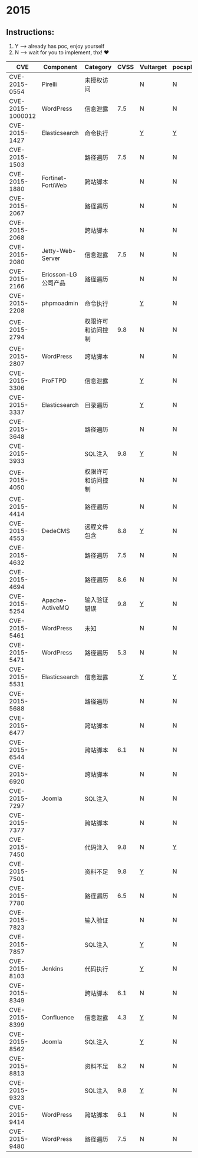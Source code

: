 # 2015

## Instructions:

1. Y --> already has poc, enjoy yourself
2. N --> wait for you to implement, thx! :heart:

| CVE | Component | Category | CVSS | Vultarget | pocsploit | Nuclei | Xray | pocsuite3 | goby | others |
|-----|-----------|----------|------|-----------|-----------|--------|------|-----------|------|--------|
| CVE-2015-0554 | Pirelli | 未授权访问 |  | N | N | [Y](CVE-2015-0554/poc/nuclei/) | N | N | N | [Y](CVE-2015-0554/poc/others/) |
| CVE-2015-1000012 | WordPress | 信息泄露 | 7.5 | N | N | [Y](CVE-2015-1000012/poc/nuclei/) | N | N | N | N |
| CVE-2015-1427 | Elasticsearch | 命令执行 |  | [Y](CVE-2015-1427/vultarget/) | [Y](CVE-2015-1427/poc/pocsploit/) | [Y](CVE-2015-1427/poc/nuclei/) | [Y](CVE-2015-1427/poc/xray/) | N | [Y](CVE-2015-1427/poc/goby/) | [Y](CVE-2015-1427/poc/others/) |
| CVE-2015-1503 |  | 路径遍历 | 7.5 | N | N | [Y](CVE-2015-1503/poc/nuclei/) | N | N | N | [Y](CVE-2015-1503/poc/others/) |
| CVE-2015-1880 | Fortinet-FortiWeb | 跨站脚本 |  | N | N | [Y](CVE-2015-1880/poc/nuclei/) | N | N | N | N |
| CVE-2015-2067 |  | 路径遍历 |  | N | N | [Y](CVE-2015-2067/poc/nuclei/) | N | N | N | [Y](CVE-2015-2067/poc/others/) |
| CVE-2015-2068 |  | 跨站脚本 |  | N | N | [Y](CVE-2015-2068/poc/nuclei/) | N | N | N | [Y](CVE-2015-2068/poc/others/) |
| CVE-2015-2080 | Jetty-Web-Server | 信息泄露 | 7.5 | N | N | [Y](CVE-2015-2080/poc/nuclei/) | N | N | N | [Y](CVE-2015-2080/poc/others/) |
| CVE-2015-2166 | Ericsson-LG公司产品 | 路径遍历 |  | N | N | [Y](CVE-2015-2166/poc/nuclei/) | N | N | N | [Y](CVE-2015-2166/poc/others/) |
| CVE-2015-2208 | phpmoadmin | 命令执行 |  | [Y](CVE-2015-2208/vultarget/) | N | N | N | N | N | [Y](CVE-2015-2208/poc/others/) |
| CVE-2015-2794 |  | 权限许可和访问控制 | 9.8 | N | N | [Y](CVE-2015-2794/poc/nuclei/) | N | N | N | [Y](CVE-2015-2794/poc/others/) |
| CVE-2015-2807 | WordPress | 跨站脚本 |  | N | N | [Y](CVE-2015-2807/poc/nuclei/) | N | N | N | N |
| CVE-2015-3306 | ProFTPD | 信息泄露 |  | [Y](CVE-2015-3306/vultarget/) | N | [Y](CVE-2015-3306/poc/nuclei/) | N | N | N | [Y](CVE-2015-3306/poc/others/) |
| CVE-2015-3337 | Elasticsearch | 目录遍历 |  | [Y](CVE-2015-3337/vultarget/) | N | [Y](CVE-2015-3337/poc/nuclei/) | [Y](CVE-2015-3337/poc/xray/) | N | N | [Y](CVE-2015-3337/poc/others/) |
| CVE-2015-3648 |  | 路径遍历 |  | N | N | [Y](CVE-2015-3648/poc/nuclei/) | N | N | N | N |
| CVE-2015-3933 |  | SQL注入 | 9.8 | [Y](CVE-2015-3933/vultarget/) | N | N | N | N | N | [Y](CVE-2015-3933/poc/others/) |
| CVE-2015-4050 |  | 权限许可和访问控制 |  | N | N | [Y](CVE-2015-4050/poc/nuclei/) | N | N | N | N |
| CVE-2015-4414 |  | 路径遍历 |  | N | N | [Y](CVE-2015-4414/poc/nuclei/) | N | N | N | [Y](CVE-2015-4414/poc/others/) |
| CVE-2015-4553 | DedeCMS | 远程文件包含 | 8.8 | [Y](CVE-2015-4553/vultarget/) | N | N | N | N | N | [Y](CVE-2015-4553/poc/others/) |
| CVE-2015-4632 |  | 路径遍历 | 7.5 | N | N | [Y](CVE-2015-4632/poc/nuclei/) | N | N | N | [Y](CVE-2015-4632/poc/others/) |
| CVE-2015-4694 |  | 路径遍历 | 8.6 | N | N | [Y](CVE-2015-4694/poc/nuclei/) | N | N | N | N |
| CVE-2015-5254 | Apache-ActiveMQ | 输入验证错误 | 9.8 | [Y](CVE-2015-5254/vultarget/) | N | N | N | N | N | [Y](CVE-2015-5254/poc/others/) |
| CVE-2015-5461 | WordPress | 未知 |  | N | N | [Y](CVE-2015-5461/poc/nuclei/) | N | N | N | N |
| CVE-2015-5471 | WordPress | 路径遍历 | 5.3 | N | N | [Y](CVE-2015-5471/poc/nuclei/) | N | N | N | [Y](CVE-2015-5471/poc/others/) |
| CVE-2015-5531 | Elasticsearch | 信息泄露 |  | [Y](CVE-2015-5531/vultarget/) | [Y](CVE-2015-5531/poc/pocsploit/) | [Y](CVE-2015-5531/poc/nuclei/) | [Y](CVE-2015-5531/poc/xray/) | N | N | [Y](CVE-2015-5531/poc/others/) |
| CVE-2015-5688 |  | 路径遍历 |  | N | N | [Y](CVE-2015-5688/poc/nuclei/) | N | N | N | N |
| CVE-2015-6477 |  | 跨站脚本 |  | N | N | [Y](CVE-2015-6477/poc/nuclei/) | N | N | N | N |
| CVE-2015-6544 |  | 跨站脚本 | 6.1 | N | N | [Y](CVE-2015-6544/poc/nuclei/) | N | N | N | N |
| CVE-2015-6920 |  | 跨站脚本 |  | N | N | [Y](CVE-2015-6920/poc/nuclei/) | N | N | N | N |
| CVE-2015-7297 | Joomla | SQL注入 |  | N | N | [Y](CVE-2015-7297/poc/nuclei/) | [Y](CVE-2015-7297/poc/xray/) | N | N | [Y](CVE-2015-7297/poc/others/) |
| CVE-2015-7377 |  | 跨站脚本 |  | N | N | [Y](CVE-2015-7377/poc/nuclei/) | N | N | N | N |
| CVE-2015-7450 |  | 代码注入 | 9.8 | N | [Y](CVE-2015-7450/poc/pocsploit/) | [Y](CVE-2015-7450/poc/nuclei/) | N | N | N | [Y](CVE-2015-7450/poc/others/) |
| CVE-2015-7501 |  | 资料不足 | 9.8 | [Y](CVE-2015-7501/vultarget/) | N | N | N | N | N | [Y](CVE-2015-7501/poc/others/) |
| CVE-2015-7780 |  | 路径遍历 | 6.5 | N | N | [Y](CVE-2015-7780/poc/nuclei/) | N | N | N | N |
| CVE-2015-7823 |  | 输入验证 |  | N | N | [Y](CVE-2015-7823/poc/nuclei/) | N | N | N | N |
| CVE-2015-7857 |  | SQL注入 |  | [Y](CVE-2015-7857/vultarget/) | N | N | N | N | N | [Y](CVE-2015-7857/poc/others/) |
| CVE-2015-8103 | Jenkins | 代码执行  |  | [Y](CVE-2015-8103/vultarget/) | N | N | N | N | N | [Y](CVE-2015-8103/poc/others/) |
| CVE-2015-8349 |  | 跨站脚本 | 6.1 | N | N | [Y](CVE-2015-8349/poc/nuclei/) | N | N | N | N |
| CVE-2015-8399 | Confluence | 信息泄露 | 4.3 | [Y](CVE-2015-8399/vultarget/) | N | [Y](CVE-2015-8399/poc/nuclei/) | [Y](CVE-2015-8399/poc/xray/) | N | N | [Y](CVE-2015-8399/poc/others/) |
| CVE-2015-8562 | Joomla | SQL注入 |  | [Y](CVE-2015-8562/vultarget/) | N | N | N | N | N | [Y](CVE-2015-8562/poc/others/) |
| CVE-2015-8813 |  | 资料不足 | 8.2 | N | N | [Y](CVE-2015-8813/poc/nuclei/) | N | N | N | N |
| CVE-2015-9323 |  | SQL注入 | 9.8 | [Y](CVE-2015-9323/vultarget/) | N | [Y](CVE-2015-9323/poc/nuclei/) | N | N | N | N |
| CVE-2015-9414 | WordPress | 跨站脚本 | 6.1 | N | N | [Y](CVE-2015-9414/poc/nuclei/) | N | N | N | N |
| CVE-2015-9480 | WordPress | 路径遍历 | 7.5 | N | N | [Y](CVE-2015-9480/poc/nuclei/) | N | N | N | N |
